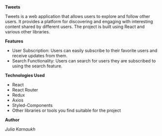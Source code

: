 
****Tweets****


Tweets is a web application that allows users to explore and follow other users.
It provides a platform for discovering and engaging with interesting content shared by different users.
The project is built using React and various other libraries.

**Features**

- User Subscription: Users can easily subscribe to their favorite users and receive updates from them.
- Search Functionality: Users can search for users they are subscribed to using the search feature.

**Technologies Used**

- React
- React Router
- Redux
- Axios
- Styled-Components
- Other libraries or tools you find suitable for the project

**Author**

*Julia Karnaukh*
